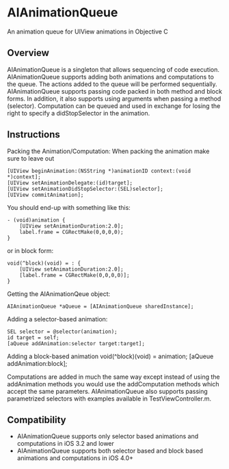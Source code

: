 AIAnimationQueue
================

An animation queue for UIView animations in Objective C

Overview
--------

AIAnimationQueue is a singleton that allows sequencing of code execution. AIAnimationQueue supports adding both animations and computations to the queue. The actions added to the queue will be performed sequentially. AIAnimationQueue supports passing code packed in both method and block forms. In addition, it also supports using arguments when passing a method (selector). Computation can be queued and used in exchange for losing the right to specify a didStopSelector in the animation.

Instructions
------------

Packing the Animation/Computation:
When packing the animation make sure to leave out

  	[UIView beginAnimation:(NSString *)animationID context:(void *)context];
  	[UIView setAnimationDelegate:(id)target];
  	[UIView setAnimationDidStopSelector:(SEL)selector];
  	[UIView commitAnimation];

You should end-up with something like this:	

  	- (void)animation {
  		[UIView setAnimationDuration:2.0];
  		label.frame = CGRectMake(0,0,0,0);
  	}
  	
or in block form:

  	void(^block)(void) = : {
  		[UIView setAnimationDuration:2.0];
  		[label.frame = CGRectMake(0,0,0,0)];
  	}

Getting the AIAnimationQeue object:

	AIAnimationQueue *aQueue = [AIAnimationQueue sharedInstance];

Adding a selector-based animation:
	
	SEL selector = @selector(animation);
	id target = self;
	[aQueue addAnimation:selector target:target];

Adding a block-based animation
	void(^block)(void) = animation;
	[aQueue addAnimation:block];

Computations are added in much the same way except instead of using the addAnimation methods you would use the addComputation methods which accept the same parameters. AIAnimationQueue also supports passing parametrized selectors with examples available in TestViewController.m.

Compatibility
-------------
* AIAnimationQueue supports only selector based animations and computations in iOS 3.2 and lower
* AIAnimationQueue supports both selector based and block based animations and computations in iOS 4.0+

